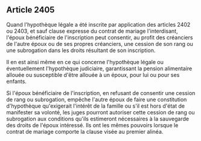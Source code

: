 Article 2405
----
Quand l'hypothèque légale a été inscrite par application des articles 2402 ou
2403, et sauf clause expresse du contrat de mariage l'interdisant, l'époux
bénéficiaire de l'inscription peut consentir, au profit des créanciers de
l'autre époux ou de ses propres créanciers, une cession de son rang ou une
subrogation dans les droits résultant de son inscription.

Il en est ainsi même en ce qui concerne l'hypothèque légale ou éventuellement
l'hypothèque judiciaire, garantissant la pension alimentaire allouée ou
susceptible d'être allouée à un époux, pour lui ou pour ses enfants.

Si l'époux bénéficiaire de l'inscription, en refusant de consentir une cession
de rang ou subrogation, empêche l'autre époux de faire une constitution
d'hypothèque qu'exigerait l'intérêt de la famille ou s'il est hors d'état de
manifester sa volonté, les juges pourront autoriser cette cession de rang ou
subrogation aux conditions qu'ils estimeront nécessaires à la sauvegarde des
droits de l'époux intéressé. Ils ont les mêmes pouvoirs lorsque le contrat de
mariage comporte la clause visée au premier alinéa.
